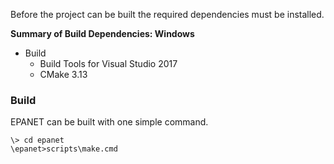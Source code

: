 <!---
   Build.md

   Created: Oct 30, 2019
   Updated:

   Author: Michael E. Tryby
           US EPA - ORD/CESER
--->



Before the project can be built the required dependencies must be installed.

**Summary of Build Dependencies: Windows**

  - Build
      - Build Tools for Visual Studio 2017
      - CMake 3.13


### Build

EPANET can be built with one simple command.
```
\> cd epanet
\epanet>scripts\make.cmd
```
